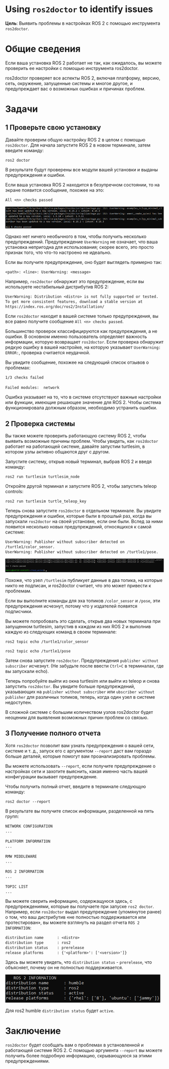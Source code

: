 # Using `ros2doctor` to identify issues

**Цель**: Выявить проблемы в настройках ROS 2 с помощью инструмента `ros2doctor`.

# Общие сведения

Если ваша установка ROS 2 работает не так, как ожидалось, вы можете проверить ее настройки с помощью инструмента ros2doctor.

ros2doctor проверяет все аспекты ROS 2, включая платформу, версию, сеть, окружение, запущенные системы и многое другое, и предупреждает вас о возможных ошибках и причинах проблем.

# Задачи

## 1 Проверьте свою установку

Давайте проверим общую настройку ROS 2 в целом с помощью `ros2doctor`. Для начала запустите ROS 2 в новом терминале, затем введите команду:

```shell
ros2 doctor
```

В результате будут проверены все модули вашей установки и выданы предупреждения и ошибки.

Если ваша установка ROS 2 находится в безупречном состоянии, то на экране появится сообщение, похожее на это:

```shell
All <n> checks passed
```

![063](images/063.png)

Однако нет ничего необычного в том, чтобы получить несколько предупреждений. Предупреждение `UserWarning` не означает, что ваша установка непригодна для использования; скорее всего, это просто признак того, что что-то настроено не идеально.

Если вы получите предупреждение, оно будет выглядеть примерно так:

```shell
<path>: <line>: UserWarning: <message>
```

Например, `ros2doctor` обнаружит это предупреждение, если вы используете нестабильный дистрибутив ROS 2:

```shell
UserWarning: Distribution <distro> is not fully supported or tested. To get more consistent features, download a stable version at https://index.ros.org/doc/ros2/Installation/
```

Если `ros2doctor` находит в вашей системе только предупреждения, вы все равно получите сообщение `All <n> checks passed`.

Большинство проверок классифицируются как предупреждения, а не ошибки. В основном именно пользователь определяет важность информации, которую возвращает `ros2doctor`. Если проверка обнаружит редкую ошибку в вашей настройке, на которую указывает `UserWarning: ERROR:`, проверка считается неудачной.

Вы увидите сообщение, похожее на следующий список отзывов о проблемах:

```shell
1/3 checks failed

Failed modules:  network
```

Ошибка указывает на то, что в системе отсутствуют важные настройки или функции, имеющие решающее значение для ROS 2. Чтобы система функционировала должным образом, необходимо устранить ошибки.

## 2 Проверка системы

Вы также можете проверить работающую систему ROS 2, чтобы выявить возможные причины проблем. Чтобы увидеть, как `ros2doctor` работает на работающей системе, давайте запустим turtlesim, в котором узлы активно общаются друг с другом.

Запустите систему, открыв новый терминал, выбрав ROS 2 и введя команду:

```shell
ros2 run turtlesim turtlesim_node
```

Откройте другой терминал и запустите ROS 2, чтобы запустить teleop controls:

```shell
ros2 run turtlesim turtle_teleop_key
```

Теперь снова запустите `ros2doctor` в отдельном терминале. Вы увидите предупреждения и ошибки, которые были в прошлый раз, когда вы запускали `ros2doctor` на своей установке, если они были. Вслед за ними появится несколько новых предупреждений, относящихся к самой системе:

```shell
UserWarning: Publisher without subscriber detected on /turtle1/color_sensor.
UserWarning: Publisher without subscriber detected on /turtle1/pose.
```

![064](images/064.png)

Похоже, что узел `/turtlesim` публикует данные в два топика, на которые никто не подписан, и ros2doctor считает, что это может привести к проблемам.

Если вы выполните команды для эха топиков `/color_sensor` и `/pose`, эти предупреждения исчезнут, потому что у издателей появятся подписчики.

Вы можете попробовать это сделать, открыв два новых терминала при запущенном turtlesim, запустив в каждом из них ROS 2 и выполнив каждую из следующих команд в своем терминале:

```shell
ros2 topic echo /turtle1/color_sensor
```

```shell
ros2 topic echo /turtle1/pose
```

Затем снова запустите `ros2doctor`. Предупреждения `publisher without subscriber` исчезнут. (Не забудьте после ввести `Ctrl+C` в терминалах, где вы запускали echo).

Теперь попробуйте выйти из окна turtlesim или выйти из teleop и снова запустить `ros2doctor`. Вы увидите больше предупреждений, указывающих на `publisher without subscriber` или `ubscriber without publisher` для различных топиков, теперь, когда один узел в системе недоступен.

В сложной системе с большим количеством узлов ros2doctor будет неоценим для выявления возможных причин проблем со связью.

## 3 Получение полного отчета

Хотя `ros2doctor` позволит вам узнать предупреждения о вашей сети, системе и т. д., запуск его с аргументом `--report` даст вам гораздо больше деталей, которые помогут вам проанализировать проблемы.

Вы можете использовать `--report`, если получите предупреждение о настройках сети и захотите выяснить, какая именно часть вашей конфигурации вызывает предупреждение.

Чтобы получить полный отчет, введите в терминале следующую команду:

```shell
ros2 doctor --report
```

В результате вы получите список информации, разделенной на пять групп:

```shell
NETWORK CONFIGURATION
...

PLATFORM INFORMATION
...

RMW MIDDLEWARE
...

ROS 2 INFORMATION
...

TOPIC LIST
...
```

Вы можете сверить информацию, содержащуюся здесь, с предупреждениями, которые вы получаете при запуске `ros2 doctor`. Например, если `ros2doctor` выдал предупреждение (упомянутое ранее) о том, что ваш дистрибутив «не полностью поддерживается или протестирован», вы можете взглянуть на раздел отчета `ROS 2 INFORMATION`:

```shell
distribution name      : <distro>
distribution type      : ros2
distribution status    : prerelease
release platforms      : {'<platform>': ['<version>']}
```

Здесь вы можете увидеть, что `distribution status` - `prerelease`, что объясняет, почему он не полностью поддерживается.

![065](images/065.png)

Для ros2 humble `distribution status` будет `active`.

# Заключение

`ros2doctor` будет сообщать вам о проблемах в установленной и работающей системе ROS 2. С помощью аргумента `--report` вы можете получить более подробную информацию, скрывающуюся за этими предупреждениями.